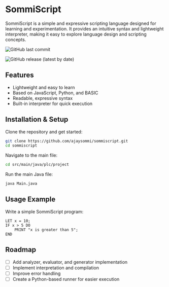 # SommiScript  

SommiScript is a simple and expressive scripting language designed for learning and experimentation. It provides an intuitive syntax and lightweight interpreter, making it easy to explore language design and scripting concepts.  

![GitHub last commit](https://img.shields.io/github/last-commit/ajaysommi/sommiscript)

![GitHub release (latest by date)](https://img.shields.io/github/v/release/ajaysommi/sommiscript?color=blue)




## Features  
- Lightweight and easy to learn
- Based on JavaScript, Python, and BASIC
- Readable, expressive syntax  
- Built-in interpreter for quick execution  

## Installation & Setup  
Clone the repository and get started:  
```sh
git clone https://github.com/ajaysommi/sommiscript.git
cd sommiscript
```

Navigate to the main file:
```sh
cd src/main/java/plc/project
```

Run the main Java file:
```sh
java Main.java
```
## Usage Example  
Write a simple SommiScript program:  

```sommiscript
LET x = 10;
IF x > 5 DO
    PRINT "x is greater than 5";
END
```
## Roadmap  
- [ ] Add analyzer, evaluator, and generator implementation
- [ ] Implement interpretation and compilation
- [ ] Improve error handling  
- [ ] Create a Python-based runner for easier execution  
